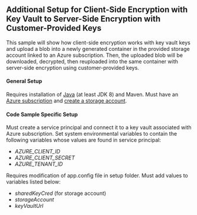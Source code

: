 ## Additional Setup for Client-Side Encryption with Key Vault to Server-Side Encryption with Customer-Provided Keys
This sample will show how client-side encryption works with key vault keys and upload a blob into a newly 
generated container in the provided storage account linked to an Azure subscription. Then, the uploaded blob 
will be downloaded, decrypted, then reuploaded into the same container with server-side encryption
using customer-provided keys. 

#### General Setup
Requires installation of [Java](https://docs.microsoft.com/en-us/java/azure/jdk/?view=azure-java-stable) 
(at least JDK 8)
and Maven. Must have an [Azure subscription](https://azure.microsoft.com/en-us/free/) and 
[create a storage account](https://docs.microsoft.com/en-us/azure/storage/common/storage-account-create?tabs=azure-portal).

#### Code Sample Specific Setup
Must create a service principal and connect it to a key vault associated with Azure subscription. Set system
environmental variables to contain the following variables whose values are found in service principal:
 * *AZURE_CLIENT_ID*
 * *AZURE_CLIENT_SECRET*
 * *AZURE_TENANT_ID*

Requires modification of app.config file in setup folder. Must add values to variables listed below:
 * *sharedKeyCred* (for storage account)
 * *storageAccount*
 * *keyVaultUrl*